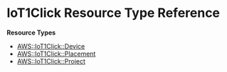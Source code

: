 # IoT1Click Resource Type Reference<a name="AWS_IoT1Click"></a>

**Resource Types**
+ [AWS::IoT1Click::Device](aws-resource-iot1click-device.md)
+ [AWS::IoT1Click::Placement](aws-resource-iot1click-placement.md)
+ [AWS::IoT1Click::Project](aws-resource-iot1click-project.md)